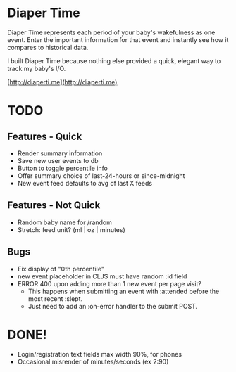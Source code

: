 # Diaper Time

Diaper Time represents each period of your baby's wakefulness as one event. Enter the important information for that event and instantly see how it compares to historical data.

I built Diaper Time because nothing else provided a quick, elegant way to track my baby's I/O.

[http://diaperti.me](http://diaperti.me)

# TODO

## Features - Quick

- Render summary information
- Save new user events to db
- Button to toggle percentile info
- Offer summary choice of last-24-hours or since-midnight
- New event feed defaults to avg of last X feeds

## Features - Not Quick

- Random baby name for /random
- Stretch: feed unit? (ml | oz | minutes)

## Bugs

- Fix display of "0th percentile"
- new event placeholder in CLJS must have random :id field
- ERROR 400 upon adding more than 1 new event per page visit?
  - This happens when submitting an event with :attended before the most recent :slept.
  - Just need to add an :on-error handler to the submit POST.

# DONE!
- Login/registration text fields max width 90%, for phones
- Occasional misrender of minutes/seconds (ex 2:90)
